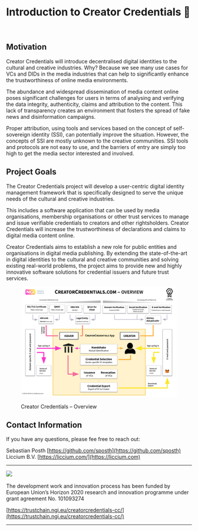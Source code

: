# Introduction to Creator Credentials 👋  

<div align="left">

<figure><picture><source srcset="https://github.com/CreatorCredentials/docs/blob/main/.gitbook/assets/CC%20logo-text.png" media="(prefers-color-scheme: dark)"><img src=".gitbook/assets/CC logo-text.png" alt="" width="188"></picture><figcaption></figcaption></figure>

</div>

## Motivation

Creator Credentials will introduce decentralised digital identities to the cultural and creative industries. Why? Because we see many use cases for VCs and DIDs in the media industries that can help to significantly enhance the trustworthiness of online media environments.

The abundance and widespread dissemination of media content online poses significant challenges for users in terms of analysing and verifying the data integrity, authenticity, claims and attribution to the content. This lack of transparency creates an environment that fosters the spread of fake news and disinformation campaigns.&#x20;

Proper attribution, using tools and services based on the concept of self-sovereign identity (SSI), can potentially improve the situation. However, the concepts of SSI are mostly unknown to the creative communities. SSI tools and protocols are not easy to use, and the barriers of entry are simply too high to get the media sector interested and involved.

## Project Goals

The Creator Credentials project will develop a user-centric digital identity management framework that is specifically designed to serve the unique needs of the cultural and creative industries.&#x20;

This includes a software application that can be used by media organisations, membership organisations or other trust services to manage and issue verifiable credentials to creators and other rightsholders. Creator Credentials will increase the trustworthiness of declarations and claims to digital media content online.

Creator Credentials aims to establish a new role for public entities and organisations in digital media publishing. By extending the state-of-the-art in digital identities to the cultural and creative communities and solving existing real-world problems, the project aims to provide new and highly innovative software solutions for credential issuers and future trust services.

<div data-full-width="true">

<figure><img src="https://github.com/CreatorCredentials/docs/blob/main/.gitbook/assets/Creator-Credentials-Overview.png" alt=""><figcaption><p>Creator Credentials – Overview</p></figcaption></figure>

</div>

## Contact Information

If you have any questions, please fee free to reach out:

Sebastian Posth [https://github.com/sposth](https://github.com/sposth)  
Liccium B.V. [https://liccium.com/](https://liccium.com)

---
<img src="https://github.com/CreatorCredentials/.github/assets/14913025/f53962c2-7c4c-4312-a0b2-1485de3e60e5" width="100"/>

The development work and innovation process has been funded by European Union’s Horizon 2020 research and innovation programme under grant agreement No. 101093274

[https://trustchain.ngi.eu/creatorcredentials-cc/](https://trustchain.ngi.eu/creatorcredentials-cc/)

---

